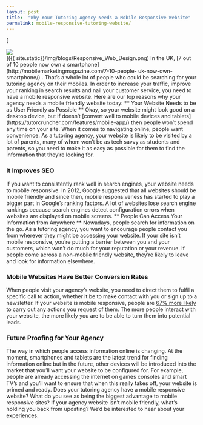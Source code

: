 ```yaml
---
layout: post
title:  "Why Your Tutoring Agency Needs a Mobile Responsive Website"
permalink: mobile-responsive-tutoring-website/
---
```

[

<div class="img-holder full-width">
   <img src="{{ site.static}}/img/blogs/Responsive_Web_Design.png" alt-text="Mobile responsive web"/>
</div>
]({{ site.static}}/img/blogs/Responsive_Web_Design.png) In the UK, [7 out of 10 people now own a smartphone](http://mobilemarketingmagazine.com/7-10-people-
uk-now-own-smartphone/) . That’s a whole lot of people who could be searching
for your tutoring agency on their mobiles. In order to increase your traffic,
improve your ranking in search results and nail your customer service, you
need to have a mobile responsive website. Here are our top reasons why your
agency needs a mobile friendly website today: ** Your Website Needs to be as
User Friendly as Possible ** Okay, so your website might look good on a
desktop device, but if doesn’t [convert well to mobile devices and tablets](https://tutorcruncher.com/features/mobile-app/) then people won’t spend
any time on your site. When it comes to navigating online, people want
convenience. As a tutoring agency, your website is likely to be visited by a
lot of parents, many of whom won’t be as tech savvy as students and parents,
so you need to make it as easy as possible for them to find the information
that they’re looking for. 

### It Improves SEO

If you want to consistently
rank well in search engines, your website needs to mobile responsive. In 2012,
Google suggested that all websites should be mobile friendly and since then,
mobile responsiveness has started to play a bigger part in Google’s ranking
factors. A lot of websites lose search engine rankings because search engines
detect configuration errors when websites are displayed on mobile screens. **
People Can Access Your Information from Anywhere ** Nowadays, people search
for information on the go. As a tutoring agency, you want to encourage people
contact you from wherever they might be accessing your website. If your site
isn’t mobile responsive, you’re putting a barrier between you and your
customers, which won’t do much for your reputation or your revenue. If people
come across a non-mobile friendly website, they’re likely to leave and look
for information elsewhere. 

### Mobile Websites Have Better Conversion Rates

When people visit your agency’s website, you need to direct them to fulfil a
specific call to action, whether it be to make contact with you or sign up to
a newsletter. If your website is mobile responsive, people are [67% more likely](http://googlemobileads.blogspot.co.uk/2012/09/mobile-friendly-sites-turn-visitors.html) to carry out any actions you request of them. The more
people interact with your website, the more likely you are to be able to turn
them into potential leads. 

### Future Proofing for Your Agency

The way in
which people access information online is changing. At the moment, smartphones
and tablets are the latest trend for finding information online but in the
future, other devices will be introduced into the market that you’ll want your
website to be configured for. For example, people are already accessing the
internet on games consoles and smart TV’s and you’ll want to ensure that when
this really takes off, your website is primed and ready. Does your tutoring
agency have a mobile responsive website? What do you see as being the biggest
advantage to mobile responsive sites? If your agency website isn’t mobile
friendly, what’s holding you back from updating? We’d be interested to hear
about your experiences.
